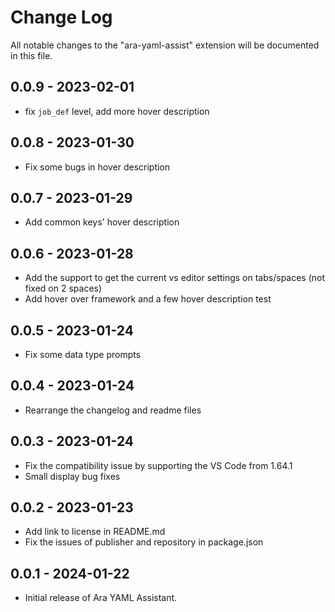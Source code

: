 # Change Log

All notable changes to the "ara-yaml-assist" extension will be documented in this file.

## 0.0.9 - 2023-02-01
- fix `job_def` level, add more hover description

## 0.0.8 - 2023-01-30
- Fix some bugs in hover description

## 0.0.7 - 2023-01-29
- Add common keys' hover description

## 0.0.6 - 2023-01-28
- Add the support to get the current vs editor settings on tabs/spaces (not fixed on 2 spaces)
- Add hover over framework and a few hover description test

## 0.0.5 - 2023-01-24
- Fix some data type prompts

## 0.0.4 - 2023-01-24
- Rearrange the changelog and readme files

## 0.0.3 - 2023-01-24
- Fix the compatibility issue by supporting the VS Code from 1.64.1
- Small display bug fixes

## 0.0.2 - 2023-01-23
- Add link to license in README.md
- Fix the issues of publisher and repository in package.json

## 0.0.1 - 2024-01-22
- Initial release of Ara YAML Assistant.
